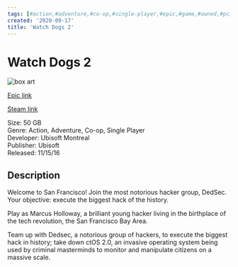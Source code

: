 ```yaml
---
tags: [#action,#adventure,#co-op,#single-player,#epic,#game,#owned,#pc]
created: '2020-09-17'
title: 'Watch Dogs 2'
---
```

# Watch Dogs 2

![box art](https://cdn1.epicgames.com/angelonia/offer/WD2-STD-Capsule-1920x1080-2a2ed8c8265ab31156be8ab48a93dc212d5c7095.jpg?h=270&amp;resize=1&amp;w=480)

[Epic link](https://www.epicgames.com/store/en-US/p/watch-dogs-2)

[Steam link](https://store.steampowered.com/app/447040/Watch_Dogs_2/?snr=1_7_7_151_150_1)

Size: 50 GB  
Genre: Action, Adventure, Co-op, Single Player  
Developer: Ubisoft Montreal  
Publisher: Ubisoft  
Released: 11/15/16  

## Description

Welcome to San Francisco! Join the most notorious hacker group, DedSec. Your objective: execute the biggest hack of the history.

Play as Marcus Holloway, a brilliant young hacker living in the birthplace of the tech revolution, the San Francisco Bay Area.

Team up with Dedsec, a notorious group of hackers, to execute the biggest hack in history; take down ctOS 2.0, an invasive operating system being used by criminal masterminds to monitor and manipulate citizens on a massive scale.
